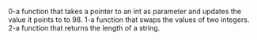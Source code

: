 0-a function that takes a pointer to an int as parameter and updates the value it points to to 98.
1-a function that swaps the values of two integers.
2-a function that returns the length of a string.
